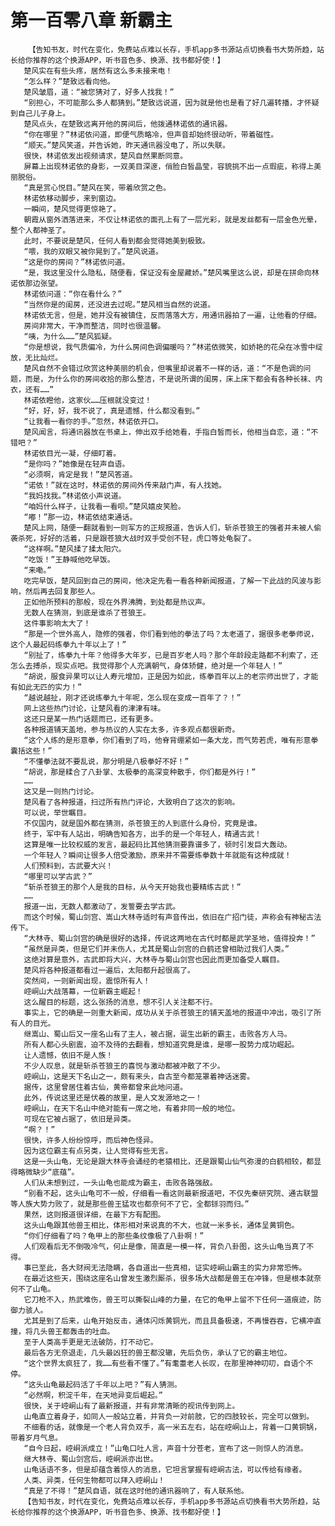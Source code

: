 # 第一百零八章 新霸主
        【告知书友，时代在变化，免费站点难以长存，手机app多书源站点切换看书大势所趋，站长给你推荐的这个换源APP，听书音色多、换源、找书都好使！】
       楚风实在有些头疼，居然有这么多未接来电！
       “怎么样？”楚致远看向他。
       楚风皱眉，道：“被您猜对了，好多人找我！”
       “别担心，不可能那么多人都猜到。”楚致远说道，因为就是他也是看了好几遍转播，才怀疑到自己儿子身上。
       楚风点头，在楚致远离开他的房间后，他拨通林诺依的通讯器。
       “你在哪里？”林诺依问道，即便气质略冷，但声音却始终很动听，带着磁性。
       “顺天。”楚风笑道，并告诉她，昨天通讯器没电了，所以失联。
       很快，林诺依发出视频请求，楚风自然果断同意。
       屏幕上出现林诺依的身影，一双美目深邃，俏脸白皙晶莹，容貌挑不出一点瑕疵，称得上美丽脱俗。
       “真是赏心悦目。”楚风在笑，带着欣赏之色。
       林诺依移动脚步，来到窗边。
       一瞬间，楚风觉得更惊艳了。
       朝霞从窗外洒落进来，不仅让林诺依的面孔上有了一层光彩，就是发丝都有一层金色光晕，整个人都神圣了。
       此时，不要说是楚风，任何人看到都会觉得她美到极致。
       “喂，我的双眼又被你晃到了。”楚风说道。
       “这是你的房间？”林诺依问道。
       “是，我这里没什么隐私，随便看，保证没有金屋藏娇。”楚风嘴里这么说，却是在拼命向林诺依那边张望。
       林诺依问道：“你在看什么？”
       “当然你是的闺房，还没进去过呢。”楚风相当自然的说道。
       林诺依无言，但是，她并没有被镇住，反而落落大方，用通讯器拍了一遍，让他看的仔细。
       房间非常大，干净而整洁，同时也很温馨。
       “咦，为什么……”楚风狐疑。
       “你是想说，我气质偏冷，为什么房间色调偏暖吗？”林诺依微笑，如娇艳的花朵在冰雪中绽放，无比灿烂。
       楚风自然不会错过欣赏这种美丽的机会，但嘴里却说着不一样的话，道：“不是色调的问题，而是，为什么你的房间收拾的那么整洁，不是说所谓的闺房，床上床下都会有各种长袜、内衣，还有……”
       林诺依瞪他，这家伙……压根就没变过！
       “好，好，好，我不说了，真是遗憾，什么都没看到。”
       “让我看一看你的手。”忽然，林诺依开口。
       楚风闻言，将通讯器放在书桌上，伸出双手给她看，手指白皙而长，他相当自恋，道：“不错吧？”
       林诺依目光一凝，仔细盯着。
       “是你吗？”她像是在轻声自语。
       “必须啊，肯定是我！”楚风答道。
       “诺依！”就在这时，林诺依的房间外传来敲门声，有人找她。
       “我妈找我。”林诺依小声说道。
       “咱妈什么样子，让我看一看呗。”楚风嬉皮笑脸。
       “嘟！”那一边，林诺依结束通话。
       楚风上网，随便一翻就看到一则军方的正规报道，告诉人们，斩杀苍狼王的强者并未被人偷袭杀死，好好的活着，只是跟苍狼大战时双手受创不轻，虎口等处龟裂了。
       “这样啊。”楚风揉了揉太阳穴。
       “吃饭！”王静喊他吃早饭。
       “来嘞。”
       吃完早饭，楚风回到自己的房间，他决定先看一看各种新闻报道，了解一下此战的风波与影响，然后再去回复那些人。
       正如他所预料的那般，现在外界沸腾，到处都是热议声。
       无数人在猜测，到底是谁杀了苍狼王。
       这件事影响太大了！
       “那是一个世外高人，隐修的强者，你们看到他的拳法了吗？太老道了，据很多老拳师说，这个人最起码练拳九十年以上了！”
       “别扯了，练拳九十年？他得多大年岁，已是百岁老人吗？那个年龄段走路都不利索了，还怎么去搏杀，现实点吧。我觉得那个人充满朝气，身体矫健，绝对是一个年轻人！”
       “胡说，服食异果可以让人寿元增加，正是因为如此，练拳百年以上的老宗师出世了，才能有如此无匹的实力！”
       “越说越扯，刚才还说练拳九十年呢，怎么现在变成一百年了？！”
       网上这些热门讨论，让楚风看的津津有味。
       这还只是某一热门话题而已，还有更多。
       各种报道铺天盖地，参与热议的人实在太多，许多观点都很新奇。
       “这个人练的是形意拳，你们看到了吗，他脊背绷紧如一条大龙，而气势若虎，唯有形意拳囊括这些！”
       “不懂拳法就不要乱说，那分明是八极拳好不好！”
       “胡说，那是糅合了八卦掌、太极拳的高深变种散手，你们都是外行！”
       ……
       这又是一则热门讨论。
       楚风看了各种报道，扫过所有热门评论，大致明白了这次的影响。
       可以说，举世瞩目。
       不仅国内，就是国外都在猜测，杀苍狼王的人到底什么身份，究竟是谁。
       终于，军中有人站出，明确告知各方，出手的是一个年轻人，精通古武！
       这算是唯一比较权威的发言，最起码比其他猜测要靠谱多了，顿时引发巨大轰动。
       一个年轻人？瞬间让很多人倍受激励，原来并不需要练拳数十年就能有这种成就！
       人们预料到，古武要大兴！
       “哪里可以学古武？”
       “斩杀苍狼王的那个人是我的目标，从今天开始我也要精练古武！”
       ……
       报道一出，无数人都激动了，发誓要去学古武。
       而这个时候，蜀山剑宫、嵩山大林寺适时有声音传出，依旧在广招门徒，声称会有神秘古法传下。
       “大林寺、蜀山剑宫的确是很好的选择，传说这两地在古代时都是武学圣地，值得投奔！”
       “虽然是异类，但是它们并未伤人，尤其是蜀山剑宫的白鹤还曾相助过我们人类。”
       这绝对算是意外，古武即将大兴，大林寺与蜀山剑宫也因此而更加备受人瞩目。
       楚风将各种报道都看过一遍后，太阳都升起很高了。
       突然间，一则新闻出现，震惊所有人！
       崆峒山大战落幕，一位新霸主崛起！
       这么醒目的标题，这么张扬的消息，想不引人关注都不行。
       事实上，它的确是一则重大新闻，成功从关于杀苍狼王的铺天盖地的报道中冲出，吸引了所有人的目光。
       继嵩山、蜀山后又一座名山有了主人，被占据，诞生出新的霸主，击败各方人马。
       所有人都心头剧震，迫不及待的去翻看，想知道究竟是谁，是哪一股势力成功崛起。
       让人遗憾，依旧不是人族！
       不少人叹息，就是斩杀苍狼王的喜悦与激动都被冲散了不少。
       崆峒山，这是天下名山之一，颇有来头，自古至今都笼罩着神话迷雾。
       据传，这里曾居住着古仙，黄帝都曾来此地问道。
       此外，传说这里还是伏羲的故里，是人文发源地之一！
       崆峒山，在天下名山中绝对能有一席之地，有着非同一般的地位。
       可现在它被占据了，依旧是异类。
       “啊？！”
       很快，许多人纷纷惊呼，而后神色怪异。
       因为这位霸主有点另类，让人觉得有些无言。
       这是一头山龟，无论是跟大林寺会诵经的老猿相比，还是跟蜀山仙气弥漫的白鹤相较，都显得略微缺少“底蕴”。
       人们从未想到过，一头山龟也能成为霸主，击败各路强敌。
       “别看不起，这头山龟可不一般，仔细看一看这则最新报道吧，不仅先秦研究院、通古联盟等人族大势力败了，就是那些兽王猛攻也都奈何不了它，全都铩羽而归。”
       果然，这则报道很详细，在最下方有配图。
       这头山龟跟其他兽王相比，体形相对来说真的不大，也就一米多长，通体呈黄铜色。
       “你们仔细看了吗？龟甲上的那些条纹像极了八卦啊！”
       人们观看后无不倒吸冷气，何止是像，简直是一模一样，背负八卦图，这头山龟当真了不得。
       事已至此，各大财阀无法隐瞒，各自道出一些真相，证实崆峒山霸主的实力非常恐怖。
       在最近这些天，围绕这座名山曾发生激烈厮杀，很多场大战都是兽王在冲锋，但是根本就奈何不了山龟。
       它刀枪不入，热武难伤，兽王可以撕裂山峰的力量，在它的龟甲上留不下任何一道痕迹，防御力骇人。
       尤其是到了后来，山龟开始反击，通体闪烁黄铜光，而且具备极速，不再慢吞吞，它横冲直撞，将几头兽王都轰击的吐血。
       至于人类高手更是无法破防，打不动它。
       最后各方无奈退走，几头最凶狂的兽王都没辙，先后负伤，承认了它的霸主地位。
       “这个世界太疯狂了，我……有些看不懂了。”有耄耋老人长叹，在那里神神叨叨，自语个不停。
       “这头山龟最起码活了千年以上吧？”有人猜测。
       “必然啊，积淀千年，在天地异变后崛起。”
       很快，关于崆峒山有了最新报道，并有非常清晰的视讯传到网上。
       山龟直立着身子，如同人一般站立着，并背负一对前肢，它的四肢较长，完全可以做到。
       不细看的话，就像是一个老人背负双手，高一米五左右，站在崆峒山上，背着一口黄铜锅，带着岁月气息。
       “自今日起，崆峒派成立！”山龟口吐人言，声音十分苍老，宣布了这一则惊人的消息。
       继大林寺、蜀山剑宫后，崆峒派亦出世。
       山龟话语不多，但是却蕴含着惊人的消息，它坦言掌握有崆峒古法，可以传给有缘者。
       人类、异类，任何生物都可以拜入崆峒山！
       “真是了不得！”楚风自语，就在这时他的通讯器响了，有人联系他。
       【告知书友，时代在变化，免费站点难以长存，手机app多书源站点切换看书大势所趋，站长给你推荐的这个换源APP，听书音色多、换源、找书都好使！】